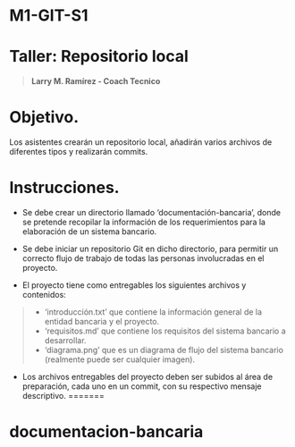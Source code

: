 
# M1-GIT-S1
# **Taller: Repositorio local**
> **Larry M. Ramírez - Coach Tecnico**

# Objetivo.

Los asistentes crearán un repositorio local, añadirán varios archivos de diferentes tipos y realizarán commits.

# Instrucciones.

-   Se debe crear un directorio llamado ‘documentación-bancaria’, donde se pretende recopilar la información de los requerimientos para la elaboración de un sistema bancario.
    
-   Se debe iniciar un repositorio Git en dicho directorio, para permitir un correcto flujo de trabajo de todas las personas involucradas en el proyecto.
-   El proyecto tiene como entregables los siguientes archivos y contenidos:
> - ‘introducción.txt’ que contiene la información general de la entidad bancaria y el proyecto. 
> -  ‘requisitos.md’ que contiene los requisitos del sistema bancario a desarrollar.
> - ‘diagrama.png’ que es un diagrama de flujo del sistema bancario (realmente puede ser cualquier imagen).
    

-   Los archivos entregables del proyecto deben ser subidos al área de preparación, cada uno en un commit, con su respectivo mensaje descriptivo.
=======
# documentacion-bancaria

